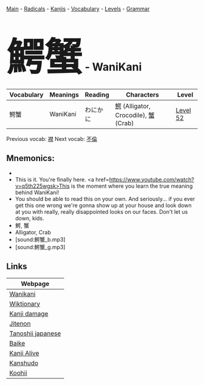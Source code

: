 <style> bigfont {font-size: 100px}</style>
[Main](../README.md) -
[Radicals](../radicals.md) -
[Kanjis](../kanjis.md) -
[Vocabulary](../vocabulary.md) -
[Levels](../levels.md) -
[Grammar](../grammar.md)
# <bigfont> 鰐蟹</bigfont> - WaniKani 

| Vocabulary | Meanings | Reading | Characters | Level |
| --- | --- | --- | --- | --- |
| 鰐蟹 | WaniKani | わにかに |  [鰐](../kanjis/鰐.md) (Alligator, Crocodile), [蟹](../kanjis/蟹.md) (Crab) | [Level 52](../levels/wk_level52.md) |

Previous vocab: [襟](襟.md) Next vocab: [不倫](不倫.md) 

## Mnemonics:

* 
* This is it. You're finally here. <a href=https://www.youtube.com/watch?v=q5th225wgsk>This is the moment where you learn the true meaning behind WaniKani!</a>
* You should be able to read this on your own. And seriously... if you ever get this one wrong we're gonna show up at your house and look down at you with really, really disappointed looks on our faces. Don't let us down, kids.
* 鰐, 蟹
* Alligator, Crab
* [sound:鰐蟹_b.mp3]
* [sound:鰐蟹_g.mp3]


## Links 

| Webpage |
| --- |
| [Wanikani          ](https://www.wanikani.com/kanji/鰐蟹) |
| [Wiktionary        ](https://en.wiktionary.org/wiki/鰐蟹) |
| [Kanji damage      ](http://www.kanjidamage.com/kanji/search?utf8=✓&q=鰐蟹) |
| [Jitenon           ](https://jitenon.com/kanji/鰐蟹) |
| [Tanoshii japanese ](https://www.tanoshiijapanese.com/dictionary/kanji.cfm?k=鰐蟹) |
| [Baike             ](https://baike.baidu.com/item/鰐蟹) |
| [Kanji Alive       ](https://app.kanjialive.com/鰐蟹) |
| [Kanshudo          ](https://www.kanshudo.com/searchmn?q=鰐蟹) |
| [Koohii            ](https://kanji.koohii.com/study/kanji/鰐蟹) |
